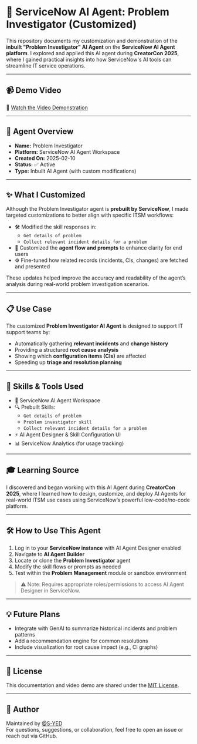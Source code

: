 # 🧠 ServiceNow AI Agent: Problem Investigator (Customized)

This repository documents my customization and demonstration of the **inbuilt "Problem Investigator" AI Agent** on the **ServiceNow AI Agent platform**. I explored and applied this AI agent during **CreatorCon 2025**, where I gained practical insights into how ServiceNow's AI tools can streamline IT service operations.

---

## 📹 Demo Video

🎥 [Watch the Video Demonstration](https://youtu.be/54DH-XPu5ys)  


---

## 🤖 Agent Overview

- **Name:** Problem Investigator  
- **Platform:** ServiceNow AI Agent Workspace  
- **Created On:** 2025-02-10  
- **Status:** ✅ Active  
- **Type:** Inbuilt AI Agent (with custom modifications)

---

## ✨ What I Customized

Although the Problem Investigator agent is **prebuilt by ServiceNow**, I made targeted customizations to better align with specific ITSM workflows:

- 🛠️ Modified the skill responses in:
  - `Get details of problem`
  - `Collect relevant incident details for a problem`
- 🧭 Customized the **agent flow and prompts** to enhance clarity for end users
- ⚙️ Fine-tuned how related records (incidents, CIs, changes) are fetched and presented

These updates helped improve the accuracy and readability of the agent’s analysis during real-world problem investigation scenarios.

---

## 📋 Use Case

The customized **Problem Investigator AI Agent** is designed to support IT support teams by:

- Automatically gathering **relevant incidents** and **change history**
- Providing a structured **root cause analysis**
- Showing which **configuration items (CIs)** are affected
- Speeding up **triage and resolution planning**

---

## 🧠 Skills & Tools Used

- 🧩 ServiceNow AI Agent Workspace  
- 🔍 Prebuilt Skills:
  - `Get details of problem`
  - `Problem investigator skill`
  - `Collect relevant incident details for a problem`
- ⚡ AI Agent Designer & Skill Configuration UI  
- 📊 ServiceNow Analytics (for usage tracking)

---

## 🎓 Learning Source

I discovered and began working with this AI Agent during **CreatorCon 2025**, where I learned how to design, customize, and deploy AI Agents for real-world ITSM use cases using ServiceNow’s powerful low-code/no-code platform.

---

## 🛠 How to Use This Agent

1. Log in to your **ServiceNow instance** with AI Agent Designer enabled
2. Navigate to **AI Agent Builder**
3. Locate or clone the **Problem Investigator** agent
4. Modify the skill flows or prompts as needed
5. Test within the **Problem Management** module or sandbox environment

> ⚠️ Note: Requires appropriate roles/permissions to access AI Agent Designer in ServiceNow.

---

## 💡 Future Plans

- Integrate with GenAI to summarize historical incidents and problem patterns
- Add a recommendation engine for common resolutions
- Include visualization for root cause impact (e.g., CI graphs)

---

## 📜 License

This documentation and video demo are shared under the [MIT License](LICENSE).

---

## 👤 Author

Maintained by [@S-YED](https://github.com/S-YED)  
For questions, suggestions, or collaboration, feel free to open an issue or reach out via GitHub.

